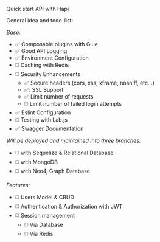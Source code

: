 Quick start API with Hapi

General idea and todo-list:

*Base:*
* :white_check_mark: Composable plugins with Glue
* :white_check_mark: Good API Logging
* :white_check_mark: Environment Configuration
* :white_medium_square: Caching with Redis
* :white_medium_square: Security Enhancements
  - :white_check_mark: Secure headers (cors, xss, xframe, nosniff, etc...)
  - :white_check_mark:: SSL Support
  - :white_check_mark: Limit number of requests
  - :white_medium_square: Limit number of failed login attempts
* :white_check_mark: Eslint Configuration
* :white_medium_square: Testing with Lab.js
* :white_check_mark: Swagger Documentation

*Will be deployed and maintained into three branches:*
* :white_medium_square: with Sequelize & Relational Database
* :white_medium_square: with MongoDB
* :white_medium_square: with Neo4j Graph Database

*Features:*
* :white_medium_square: Users Model & CRUD
* :white_medium_square: Authentication & Authorization with JWT
* :white_medium_square: Session management
  - :white_medium_square: Via Database
  - :white_medium_square: Via Redis
